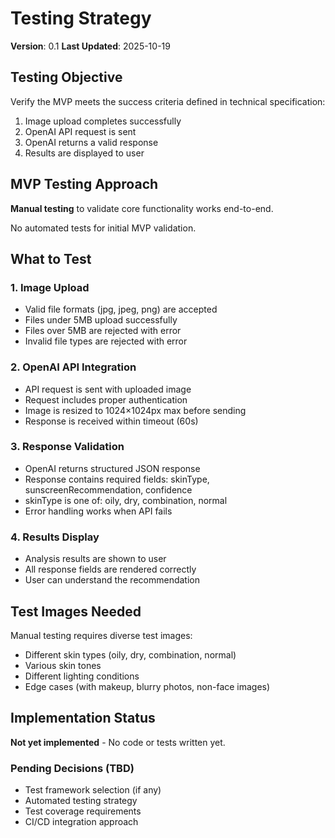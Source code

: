 # Testing Strategy

**Version**: 0.1
**Last Updated**: 2025-10-19

## Testing Objective

Verify the MVP meets the success criteria defined in technical specification:

1. Image upload completes successfully
2. OpenAI API request is sent
3. OpenAI returns a valid response
4. Results are displayed to user

## MVP Testing Approach

**Manual testing** to validate core functionality works end-to-end.

No automated tests for initial MVP validation.

## What to Test

### 1. Image Upload
- Valid file formats (jpg, jpeg, png) are accepted
- Files under 5MB upload successfully
- Files over 5MB are rejected with error
- Invalid file types are rejected with error

### 2. OpenAI API Integration
- API request is sent with uploaded image
- Request includes proper authentication
- Image is resized to 1024×1024px max before sending
- Response is received within timeout (60s)

### 3. Response Validation
- OpenAI returns structured JSON response
- Response contains required fields: skinType, sunscreenRecommendation, confidence
- skinType is one of: oily, dry, combination, normal
- Error handling works when API fails

### 4. Results Display
- Analysis results are shown to user
- All response fields are rendered correctly
- User can understand the recommendation

## Test Images Needed

Manual testing requires diverse test images:

- Different skin types (oily, dry, combination, normal)
- Various skin tones
- Different lighting conditions
- Edge cases (with makeup, blurry photos, non-face images)

## Implementation Status

**Not yet implemented** - No code or tests written yet.

### Pending Decisions (TBD)
- Test framework selection (if any)
- Automated testing strategy
- Test coverage requirements
- CI/CD integration approach
